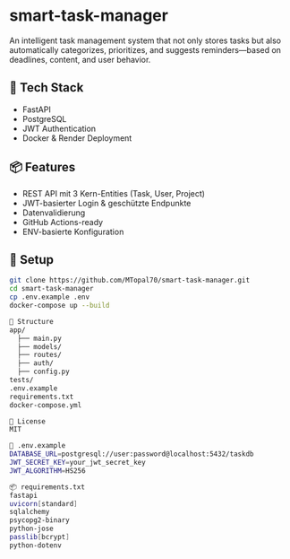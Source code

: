 # smart-task-manager

An intelligent task management system that not only stores tasks but also automatically categorizes, prioritizes, and suggests reminders—based on deadlines, content, and user behavior.

## 🔧 Tech Stack
- FastAPI  
- PostgreSQL  
- JWT Authentication  
- Docker & Render Deployment  

## 📦 Features
- REST API mit 3 Kern-Entities (Task, User, Project)  
- JWT-basierter Login & geschützte Endpunkte  
- Datenvalidierung  
- GitHub Actions-ready  
- ENV-basierte Konfiguration  

## 🚀 Setup

```bash
git clone https://github.com/MTopal70/smart-task-manager.git
cd smart-task-manager
cp .env.example .env
docker-compose up --build

📁 Structure
app/
  ├── main.py
  ├── models/
  ├── routes/
  ├── auth/
  ├── config.py
tests/
.env.example
requirements.txt
docker-compose.yml

📜 License
MIT

🔐 .env.example
DATABASE_URL=postgresql://user:password@localhost:5432/taskdb
JWT_SECRET_KEY=your_jwt_secret_key
JWT_ALGORITHM=HS256

📦 requirements.txt
fastapi
uvicorn[standard]
sqlalchemy
psycopg2-binary
python-jose
passlib[bcrypt]
python-dotenv


